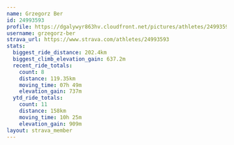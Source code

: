 ```yaml
---
name: Grzegorz Ber
id: 24993593
profile: https://dgalywyr863hv.cloudfront.net/pictures/athletes/24993593/7453165/11/large.jpg
username: grzegorz-ber
strava_url: https://www.strava.com/athletes/24993593
stats:
  biggest_ride_distance: 202.4km
  biggest_climb_elevation_gain: 637.2m
  recent_ride_totals:
    count: 8
    distance: 119.35km
    moving_time: 07h 49m
    elevation_gain: 737m
  ytd_ride_totals:
    count: 11
    distance: 158km
    moving_time: 10h 25m
    elevation_gain: 909m
layout: strava_member
--- 
```


